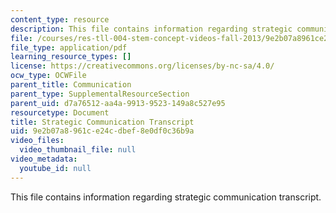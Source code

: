 ```yaml
---
content_type: resource
description: This file contains information regarding strategic communication transcript.
file: /courses/res-tll-004-stem-concept-videos-fall-2013/9e2b07a8961ce24cdbef8e0df0c36b9a_MITRES_TLL-004F13_CommStra.pdf
file_type: application/pdf
learning_resource_types: []
license: https://creativecommons.org/licenses/by-nc-sa/4.0/
ocw_type: OCWFile
parent_title: Communication
parent_type: SupplementalResourceSection
parent_uid: d7a76512-aa4a-9913-9523-149a8c527e95
resourcetype: Document
title: Strategic Communication Transcript
uid: 9e2b07a8-961c-e24c-dbef-8e0df0c36b9a
video_files:
  video_thumbnail_file: null
video_metadata:
  youtube_id: null
---
```

This file contains information regarding strategic communication transcript.